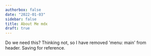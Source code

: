 ```yaml
---
authorbox: false
date: "2022-01-03"
sidebar: false
title: About Me mdx
draft: true
---
```


Do we need this? Thinking not, so I have removed 'menu: main' from header.
Saving for reference.
